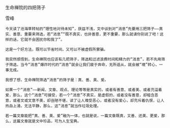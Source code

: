 生命禅院的四把筛子

雪峰


    今天读了沧海草转帖的“理性地对待未知”，获益不浅，文中谈到对“消息”先要用三把筛子——真实、善意、重要来筛选，若“消息”“既不真实，也非善意，更不重要，那么就请你别说了吧！这样的话，它就不会困扰你和我了”。

    这是一个好方法，既可以节省时间，又可以不被虚假所蒙骗。

    我突然感悟到，生命禅院也应该有几把筛子，筛选和过滤浪费时间和精力的“消息”，若不先用筛子筛选，当今“消息”爆炸时代的“消息”就会让我们疲于奔命，无所适从，就会被“境”转心，一事无成。

    我想了想，生命禅院筛选“消息”的筛子是：真、善、美、爱。

    如果一个“消息”——新闻、文章、观点、理论等等是真实的，或者有善意、或者美、或者充溢着爱，那么，这个“消息”可接受，若一个“消息”不真实，是虚假的，或者没有善意，却暗含恶意，或者文或文意不美，却丑陋不堪，读了让人难受恶心，或者没有爱心，却充斥着仇恨，让人热血上涌，无法平静，那么，这“消息”就当作垃圾处理。

    若一篇文章能把“真、善、美、爱”融为一体，也就是说，一篇文章既真，又善、还美、更爱，那么，这篇文章就是文中珍品，可为人生宝典。




